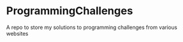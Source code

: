 # ProgrammingChallenges

A repo to store my solutions to programming challenges from various websites
